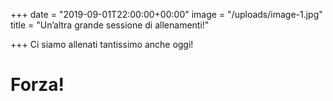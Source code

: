 +++
date = "2019-09-01T22:00:00+00:00"
image = "/uploads/image-1.jpg"
title = "Un’altra grande sessione di allenamenti!"

+++
Ci siamo allenati tantissimo anche oggi! 

# Forza! 